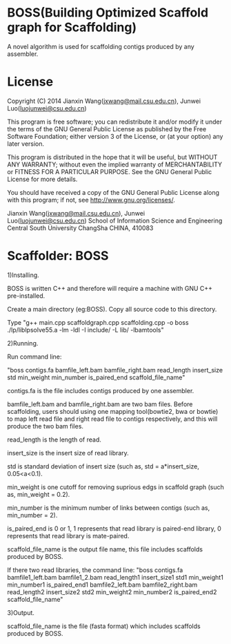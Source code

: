 # BOSS(Building Optimized Scaffold graph for Scaffolding)

A novel algorithm is used for scaffolding contigs produced by any assembler. 

License
=========

Copyright (C) 2014 Jianxin Wang(jxwang@mail.csu.edu.cn), Junwei Luo(luojunwei@csu.edu.cn)

This program is free software; you can redistribute it and/or
modify it under the terms of the GNU General Public License
as published by the Free Software Foundation; either version 3
of the License, or (at your option) any later version.

This program is distributed in the hope that it will be useful,
but WITHOUT ANY WARRANTY; without even the implied warranty of
MERCHANTABILITY or FITNESS FOR A PARTICULAR PURPOSE.  See the
GNU General Public License for more details.

You should have received a copy of the GNU General Public License
along with this program; if not, see <http://www.gnu.org/licenses/>.

Jianxin Wang(jxwang@mail.csu.edu.cn), Junwei Luo(luojunwei@csu.edu.cn)
School of Information Science and Engineering
Central South University
ChangSha
CHINA, 410083


Scaffolder: BOSS
=================

1)Installing.

BOSS is written C++ and therefore will require a machine with GNU C++ pre-installed.

Create a main directory (eg:BOSS). Copy all source code to this directory.

Type "g++ main.cpp scaffoldgraph.cpp scaffolding.cpp -o boss ./lp/liblpsolve55.a -lm -ldl -I include/ -L lib/ -lbamtools" 

2)Running.

Run command line: 

"boss contigs.fa bamfile_left.bam bamfile_right.bam read_length insert_size std min_weight min_number is_paired_end scaffold_file_name"

contigs.fa is the file includes contigs produced by one assembler.

bamfile_left.bam and bamfile_right.bam are two bam files. Before scaffolding, users should using one mapping tool(bowtie2, bwa or bowtie) to map left read file and right read file to contigs respectively, and this will produce the two bam files.

read_length is the length of read.

insert_size is the insert size of read library.

std is standard deviation of insert size (such as, std = a*insert_size, 0.05<a<0.1).

min_weight is one cutoff for removing suprious edgs in scaffold graph (such as, min_weight = 0.2).

min_number is the minimum number of links between contigs (such as, min_number = 2).

is_paired_end is 0 or 1, 1 represents that read library is paired-end library, 0 represents that read library is mate-paired.

scaffold_file_name is the output file name, this file includes scaffolds produced by BOSS. 

If there two read libraries, the command line:
"boss contigs.fa bamfile1_left.bam bamfile1_2.bam read_length1 insert_size1 std1 min_weight1 min_number1 is_paired_end1 bamfile2_left.bam bamfile2_right.bam read_length2 insert_size2 std2 min_weight2 min_number2 is_paired_end2 scaffold_file_name"

3)Output.

scaffold_file_name is the file (fasta format) which includes scaffolds produced by BOSS.
